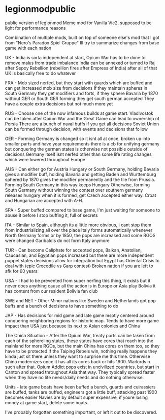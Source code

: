 # legionmodpublic
public version of legionmod
Meme mod for Vanilla Vic2, supposed to be light for performance reasons

Combination of multiple mods, built on top of someone else's mod that I got from "Nero's Paradox Spiel Gruppe"
Ill try to summarize changes from base game with each nation

UK - 
India is sorta independent at start, Opium War has to be done to remove malus from trade imbalance
India can be annexed or turned to Raj after Sepoy Rebellion (rebellion fires after Empress of India)
after all of that UK is basically free to do whatever

FRA -
Mob sized nerfed, but they start with guards which are buffed and can get increased mob size from decisions
If they maintain spheres in South Germany they get modifiers and forts, if they sphere Bavaria by 1870 without GER or South GER forming they get south german accepted
They have a couple extra decisions but not much more yet

RUS - 
Choose one of the now infamous builds at game start. Vladivostok can be taken after Opium War and the Great Game can lead to ownership of Persia
There are a bunch of naval buffs if you get all decisions
Soviet Union can be formed through decision, with events and decisions that follow

GER - 
Forming Germany is changed so it isnt all at once, broken up into smaller parts and have year requirements
there is a cb for unifying germany but conquering the german states is otherwise not possible outside of decisions
Germany itself isnt nerfed other than some life rating changes which were lowered throughout Europe

AUS - 
Can either go for Austria Hungary or South Germany, holding Bavaria gives a modifier buff, holding Bavaria and getting Baden and Wurttemburg sphered by 1870 gives the modifier permanently and the tile from Prussia. Forming South Germany in this way keeps Hungary
Otherwise, forming South Germany without winning the contest over southern germany releases hungary when it is formed, get Czech accepted either way. Croat and Hungarian are accepted with A-H. 

SPA - 
Super buffed compared to base game, I'm just waiting for someone to abuse it before I stop buffing it, full of secrets

ITA - 
Similar to Spain, although its a little more obvious, I cant stop them from industrializing all over the place
Italy forms automatically whenever North Germany forms or by 1850, the pops are increased and some RGOS were changed
Garibaldis do not form Italy anymore

TUR - 
Can become Caliphate for accepted pops, Balkan, Anatolian, Caucasian, and Egyptian pops increased but there are more independent puppet states
decisions allow for integration but Egypt has Oriental Crisis to deal with (epic Crocodile vs Garp contest)
Broken nation if you are left to afk for 60 years

USA - 
I had to be prevented from super nerfing this thing, it exists but it never does anything cause all the action is in Europe or Asia
play Bolivia it has content from our resident Bolivia fan club

SWE and NET -
Other Minor nations like Sweden and Netherlands got pop buffs and a bunch of decisions to have something to do

JAP - 
Has decisions for mid game and late game msotly centered around conquering neighboring regions for historic map. Tends to have more game impact than USA just because its next to Asian colonies and China

The China Situation -
After the Opium War, treaty ports can be taken from each of the sphereling states, these states have cores that reach into the mainland for more RGOs, but the main China has cores on them too, so they have to be protected
If the Taiping Rebels win, nothing really happens they kinda just sit there unless they want to surprise me this time. Otherwise China modernizes once it has all its cores back or hits 1900. Warlords n such after that.
Opium Addict pops exist in uncivilized countries, but start in Canton and spread throughout Asia that way. They typically spread faster when they have no life needs/daily needs and do nothing otherwise.

Units - 
late game boats have been buffed a bunch, guards and cuirassiers are buffed, tanks are buffed, engineers got a little buff, attacking past 1900 becomes easier
Navies are by default super expensive, if youre losing money at game start, delete some boats.

I've probably forgotten something important, or left it out to be discovered.
